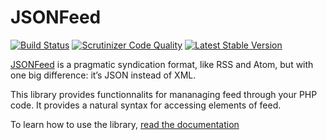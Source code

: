 JSONFeed
========

[![Build Status](https://travis-ci.org/jdecool/jsonfeed.svg?branch=master)](https://travis-ci.org/jdecool/jsonfeed?branch=master)
[![Scrutinizer Code Quality](https://scrutinizer-ci.com/g/jdecool/jsonfeed/badges/quality-score.png?b=master)](https://scrutinizer-ci.com/g/jdecool/jsonfeed/?branch=master)
[![Latest Stable Version](https://poser.pugx.org/jdecool/jsonfeed/v/stable.png)](https://packagist.org/packages/jdecool/jsonfeed)

[JSONFeed](https://jsonfeed.org) is a pragmatic syndication format, like RSS and Atom, but with one big difference: 
it’s JSON instead of XML.

This library provides functionnalits for mananaging feed through your PHP code. It provides a natural syntax for accessing
elements of feed.

To learn how to use the library, [read the documentation](doc/index.md)
